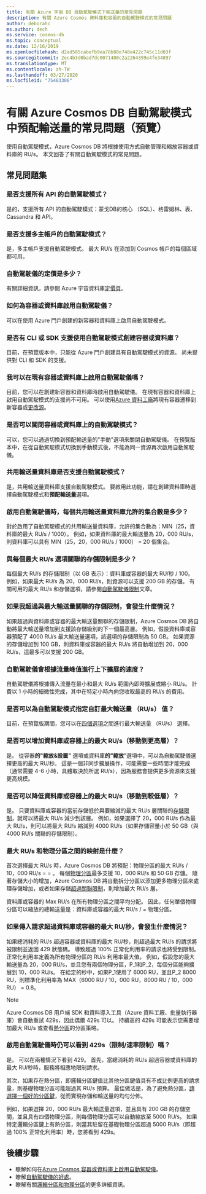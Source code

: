 ```yaml
---
title: 有關 Azure 宇宙 DB 自動駕駛模式下輸送量的常見問題
description: 有關 Azure Cosmos 資料庫和容器的自動駕駛模式的常見問題
author: deborahc
ms.author: dech
ms.service: cosmos-db
ms.topic: conceptual
ms.date: 12/16/2019
ms.openlocfilehash: d2ad585cabefb9ea78b88e748e422c745c11d03f
ms.sourcegitcommit: 2ec4b3d0bad7dc0071400c2a2264399e4fe34897
ms.translationtype: MT
ms.contentlocale: zh-TW
ms.lasthandoff: 03/27/2020
ms.locfileid: "75483306"
---
```

# <a name="frequently-asked-questions-about-provisioned-throughput-in-azure-cosmos-db-autopilot-mode-preview"></a>有關 Azure Cosmos DB 自動駕駛模式中預配輸送量的常見問題（預覽）
使用自動駕駛模式，Azure Cosmos DB 將根據使用方式自動管理和縮放容器或資料庫的 RU/s。 本文回答了有關自動駕駛模式的常見問題。 

## <a name="frequently-asked-questions"></a>常見問題集

### <a name="is-autopilot-mode-supported-for-all-apis"></a>是否支援所有 API 的自動駕駛模式？
是的，支援所有 API 的自動駕駛模式：蒙戈DB的核心 （SQL）、格雷姆林、表、Cassandra 和 API。

### <a name="is-autopilot-mode-supported-for-multi-master-accounts"></a>是否支援多主帳戶的自動駕駛模式？
是，多主帳戶支援自動駕駛模式。 最大 RU/s 在添加到 Cosmos 帳戶的每個區域都可用。 

### <a name="what-is-the-pricing-for-autopilot"></a>自動駕駛儀的定價是多少？
有關詳細資訊，請參閱 Azure 宇宙資料庫[定價頁](https://azure.microsoft.com/pricing/details/cosmos-db/)。 

### <a name="how-do-i-enable-autopilot-for-my-containers-or-databases"></a>如何為容器或資料庫啟用自動駕駛儀？
可以在使用 Azure 門戶創建的新容器和資料庫上啟用自動駕駛模式。 

### <a name="is-there-cli-or-sdk-support-to-create-containers-or-databases-with-autopilot-mode"></a>是否有 CLI 或 SDK 支援使用自動駕駛模式創建容器或資料庫？
目前，在預覽版本中，只能從 Azure 門戶創建具有自動駕駛模式的資源。 尚未提供對 CLI 和 SDK 的支援。

### <a name="can-i-enable-autopilot-on-an-existing-container-or-a-database"></a>我可以在現有容器或資料庫上啟用自動駕駛儀嗎？
目前，您可以在創建新容器和資料庫時啟用自動駕駛儀。 在現有容器和資料庫上啟用自動駕駛模式的支援尚不可用。 可以使用[Azure 資料工廠](../data-factory/connector-azure-cosmos-db.md)將現有容器遷移到新容器或[更改源](change-feed.md)。 

### <a name="can-i-turn-off-autopilot-mode-on-a-container-or-database"></a>是否可以關閉容器或資料庫上的自動駕駛模式？
可以，您可以通過切換到預配輸送量的"手動"選項來關閉自動駕駛儀。 在預覽版本中，在從自動駕駛模式切換到手動模式後，不能為同一資源再次啟用自動駕駛儀。 

### <a name="is-autopilot-mode-supported-for-shared-throughput-databases"></a>共用輸送量資料庫是否支援自動駕駛模式？
是，共用輸送量資料庫支援自動駕駛模式。 要啟用此功能，請在創建資料庫時選擇自動駕駛模式和**預配輸送量**選項。 

### <a name="what-is-the-number-of-allowed-collections-per-shared-throughput-database-when-autopilot-is-enabled"></a>啟用自動駕駛儀時，每個共用輸送量資料庫允許的集合數是多少？
對於啟用了自動駕駛模式的共用輸送量資料庫，允許的集合數為：MIN（25，資料庫的最大 RU/s / 1000）。 例如，如果資料庫的最大輸送量為 20，000 RU/s，則資料庫可以具有 MIN（25，20，000 RU/s / 1000） = 20 個集合。 


### <a name="what-is-the-storage-limit-associated-with-each-max-rus-option"></a>與每個最大 RU/s 選項關聯的存儲限制是多少？  
每個最大 RU/s 的存儲限制（以 GB 表示）：資料庫或容器的最大 RU/秒 / 100。 例如，如果最大 RU/s 為 20，000 RU/s，則資源可以支援 200 GB 的存儲。 有關可用的最大 RU/s 和存儲選項，請參閱[自動駕駛儀限制](provision-throughput-autopilot.md#autopilot-limits)文章。 

### <a name="what-happens-if-i-exceed-the-storage-limit-associated-with-my-max-throughput"></a>如果我超過與最大輸送量關聯的存儲限制，會發生什麼情況？
如果超過與資料庫或容器的最大輸送量關聯的存儲限制，Azure Cosmos DB 將自動將最大輸送量增加到支援該存儲級別的下一個最高層。 例如，假設資料庫或容器預配了 4000 RU/s 最大輸送量選項，該選項的存儲限制為 50 GB。 如果資源的存儲增加到 100 GB，則資料庫或容器的最大 RU/s 將自動增加到 20，000 RU/s，這最多可以支援 200 GB。 

### <a name="how-quickly-will-autopilot-scale-up-and-down-based-on-spikes-in-traffic"></a>自動駕駛儀會根據流量峰值進行上下擴展的速度？
自動駕駛儀將根據傳入流量在最小和最大 RU/s 範圍內即時擴展或縮小 RU/s。 計費以 1 小時的細微性完成，其中在特定小時內向您收取最高的 RU/s 的費用。 

### <a name="can-i-specify-a-custom-max-throughput-rus-value-for-autopilot-mode"></a>是否可以為自動駕駛模式指定自訂最大輸送量 （RU/s） 值？
目前，在預覽版期間，您可以在[四個選項](provision-throughput-autopilot.md#autopilot-limits)之間進行最大輸送量 （RU/s） 選擇。

### <a name="can-i-increase-the-max-rus-move-to-a-higher-tier-on-the-database-or-container"></a>是否可以增加資料庫或容器上的最大 RU/s（移動到更高層）？ 
是。 從容器**的"縮放&設置"** 選項或資料庫**的"縮放**"選項中，可以為自動駕駛儀選擇更高的最大 RU/秒。 這是一個非同步擴展操作，可能需要一些時間才能完成（通常需要 4-6 小時，具體取決於所選 RU/s），因為服務會提供更多資源來支援更高規模。 

### <a name="can-i-reduce-the-max-rus-move-to-a-lower-tier-on-the-database-or-container"></a>是否可以降低資料庫或容器上的最大 RU/s（移動到較低層）？
是。 只要資料庫或容器的當前存儲低於與要縮減的最大 RU/s 層關聯的[存儲限制](#what-is-the-storage-limit-associated-with-each-max-rus-option)，就可以將最大 RU/s 減少到該層。 例如，如果選擇了 20，000 RU/s 作為最大 RU/s，則可以將最大 RU/s 縮減到 4000 RU/s（如果存儲容量小於 50 GB（與 4000 RU/s 關聯的存儲限制）。

### <a name="what-is-the-mapping-between-the-max-rus-and-physical-partitions"></a>最大 RU/s 和物理分區之間的映射是什麼？
首次選擇最大 RU/s 時，Azure Cosmos DB 將預配：物理分區的最大 RU/s / 10，000 RU/s = = 。 每個[物理分區](partition-data.md#physical-partitions)最多支援 10，000 RU/s 和 50 GB 存儲。 隨著存儲大小的增加，Azure Cosmos DB 將自動拆分分區以添加更多物理分區來處理存儲增加，或者如果存儲[超過關聯限制](#what-is-the-storage-limit-associated-with-each-max-rus-option)，則增加最大 RU/s 層。 

資料庫或容器的 Max RU/s 在所有物理分區之間平均分配。 因此，任何單個物理分區可以縮放的總輸送量是：資料庫或容器的最大 RU/s / = 物理分區。 

### <a name="what-happens-if-incoming-requests-exceed-the-max-rus-of-the-database-or-container"></a>如果傳入請求超過資料庫或容器的最大 RU/秒，會發生什麼情況？
如果總消耗的 RU/s 超過容器或資料庫的最大 RU/秒，則超過最大 RU/s 的請求將被限制並返回 429 狀態碼。 導致超過 100% 正常化利用率的請求也將受到限制。 正常化利用率定義為所有物理分區的 RU/s 利用率最大值。 例如，假設您的最大輸送量為 20，000 RU/s，並且您有兩個物理分區，P_1和P_2，每個分區能夠擴展到 10，000 RU/s。 在給定的秒中，如果P_1使用了 6000 RU，並且P_2 8000 RU，則標準化利用率為 MAX（6000 RU / 10，000 RU，8000 RU / 10，000 RU） = 0.8。

> [!NOTE]
> Azure Cosmos DB 用戶端 SDK 和資料導入工具（Azure 資料工廠、批量執行器庫）會自動重試 429s，因此偶爾 429s 可以。 持續高的 429s 可能表示您需要增加最大 RU/s 或查看[熱分區](#is-it-still-possible-to-see-429s-throttlingrate-limiting-when-autopilot-is-enabled)的分區策略。

### <a name="is-it-still-possible-to-see-429s-throttlingrate-limiting-when-autopilot-is-enabled"></a>啟用自動駕駛儀時仍可以看到 429s（限制/速率限制）嗎？ 
是。 可以在兩種情況下看到 429。 首先，當總消耗的 RU/s 超過容器或資料庫的最大 RU/秒時，服務將相應地限制請求。 

其次，如果存在熱分區，即邏輯分區鍵值比其他分區鍵值具有不成比例更高的請求量，則基礎物理分區可能超過其 RU/s 預算。 最佳做法是，為了避免熱分區，[請選擇一個好的分區鍵](partitioning-overview.md#choose-partitionkey)，從而實現存儲和輸送量的均勻分佈。 

例如，如果選擇 20，000 RU/s 最大輸送量選項，並且具有 200 GB 的存儲空間，並且具有四個物理分區，則每個物理分區可以自動縮放至 5000 RU/s。 如果特定邏輯分區鍵上有熱分區，則當其駐留在基礎物理分區超過 5000 RU/s（即超過 100% 正常化利用率）時，您將看到 429s。

## <a name="next-steps"></a>後續步驟

* 瞭解如何在[Azure Cosmos 容器或資料庫上啟用自動駕駛儀](provision-throughput-autopilot.md#create-a-database-or-a-container-with-autopilot-mode)。
* 瞭解[自動駕駛儀的好處](provision-throughput-autopilot.md#benefits-of-autopilot-mode)。
* 瞭解有關[邏輯分區和物理分區](partition-data.md)的更多詳細資訊。
